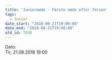 ```yaml
---
title: 'Juniormøde - Første møde efter ferien'
tags:
  - Junior
date_start: "2018-08-21T19:00:00"
date_end: "2018-08-21T19:00:00"
old_id: 7038
---
```

<div class="field field-type-datetime field-field-tidspunkt">
    <div class="field-items">
            <div class="field-item odd">
                      <div class="field-label-inline-first">
              Dato:&nbsp;</div>
                    Tir, 21.08.2018 19:00        </div>
        </div>
</div>